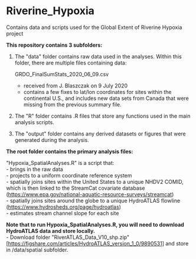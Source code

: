 # Riverine_Hypoxia
Contains data and scripts used for the Global Extent of Riverine Hypoxia project

**This repository contains 3 subfolders:**
1. The "data" folder contains raw data used in the analyses. Within this folder, there are multiple files containing data:

 	GRDO_FinalSumStats_2020_06_09.csv  
    - received from J. Blaszczak on 9 July 2020  
    - contains a few fixes to lat/lon coordinates for sites within the continental U.S., and includes new data sets from Canada that were missing from the previous summary file.  
  
2. The "R" folder contains .R files that store any functions used in the main analysis scripts.  

3. The "output" folder contains any derived datasets or figures that were generated during the analysis.  

**The root folder contains the primary analysis files:**  

"Hypoxia_SpatialAnalyses.R" is a script that:  
    - brings in the raw data    
    - projects to a uniform coordinate reference system  
    - spatially joins sites within the United States to a unique NHDV2 COMID, which is then linked to the StreamCat covariate database (https://www.epa.gov/national-aquatic-resource-surveys/streamcat)  
    - spatially joins sites around the globe to a unique HydroATLAS flowline (https://www.hydrosheds.org/page/hydroatlas)  
    - estimates stream channel slope for each site
    
**Note that to run Hypoxia_SpatialAnalyses.R, you will need to download HydroATLAS data and store locally.**  
    - Download folder "RiverATLAS_Data_V10_shp.zip" [https://figshare.com/articles/HydroATLAS_version_1_0/9890531] and store in /data/spatial subfolder.  

